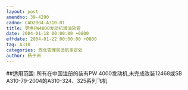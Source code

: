 ```yaml
---
layout: post
amendno: 39-4290
cadno: CAD2004-A310-01
title: 更换PW4000发动机滑油软管
date: 2004-01-18 00:00:00 +0800
effdate: 2004-01-22 00:00:00 +0800
tag: A310
categories: 西北管理局适航审定处
author: 杨子洲
---
```


##适用范围:
所有在中国注册的装有PW 4000发动机,未完成改装12468或SB A310-79-2004的A310-324、325系列飞机

